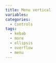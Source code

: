 ```yaml
---
title: Menu vertical
variables:
categories:
  - Controls
tags:
  - kebab
  - more
  - ellipsis
  - overflow
  - menu
---
```

